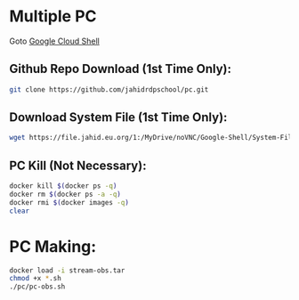 # Multiple PC

Goto [Google Cloud Shell](https://shell.cloud.google.com/cloudshell/open?page=editor&shellonly=true&show=terminal&authuser=)

## Github Repo Download (1st Time Only):

```bash
git clone https://github.com/jahidrdpschool/pc.git
```

## Download System File (1st Time Only):

```bash
wget https://file.jahid.eu.org/1:/MyDrive/noVNC/Google-Shell/System-Files/stream-obs.tar
```

## PC Kill (Not Necessary):

```bash
docker kill $(docker ps -q)
docker rm $(docker ps -a -q)
docker rmi $(docker images -q)
clear
```

# PC Making:

```bash
docker load -i stream-obs.tar
chmod +x *.sh
./pc/pc-obs.sh
```


